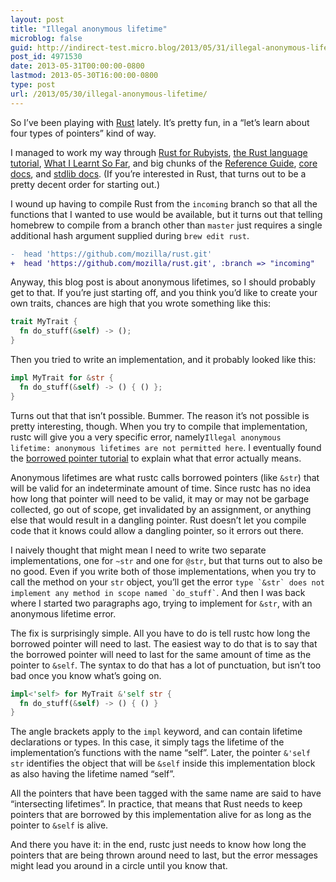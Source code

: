 ```yaml
---
layout: post
title: "Illegal anonymous lifetime"
microblog: false
guid: http://indirect-test.micro.blog/2013/05/31/illegal-anonymous-lifetime/
post_id: 4971530
date: 2013-05-31T00:00:00-0800
lastmod: 2013-05-30T16:00:00-0800
type: post
url: /2013/05/30/illegal-anonymous-lifetime/
---
```

So I’ve been playing with [Rust](http://rust-lang.org) lately. It’s pretty fun, in a “let’s learn about four types of pointers” kind of way.

I managed to work my way through [Rust for Rubyists](http://www.rustforrubyists.com), [the Rust language tutorial](http://static.rust-lang.org/doc/tutorial.html), [What I Learnt So Far](http://www.darkcoding.net/software/rust-what-i-learnt-so-far), and big chunks of the [Reference Guide](http://static.rust-lang.org/doc/rust.html), [core docs](http://doc.rust-lang.org/doc/core/index.html), and [stdlib docs](http://doc.rust-lang.org/doc/std/index.html). (If you’re interested in Rust, that turns out to be a pretty decent order for starting out.)

I wound up having to compile Rust from the `incoming` branch so that all the functions that I wanted to use would be available, but it turns out that telling homebrew to compile from a branch other than `master` just requires a single additional hash argument supplied during `brew edit rust`.

```diff
-  head 'https://github.com/mozilla/rust.git'
+  head 'https://github.com/mozilla/rust.git', :branch => "incoming"
```

Anyway, this blog post is about anonymous lifetimes, so I should probably get to that. If you’re just starting off, and you think you’d like to create your own traits, chances are high that you wrote something like this:

```rust
trait MyTrait {
  fn do_stuff(&self) -> ();
}
```

Then you tried to write an implementation, and it probably looked like this:

```rust
impl MyTrait for &str {
  fn do_stuff(&self) -> () { () };
}
```

Turns out that that isn’t possible. Bummer. The reason it’s not possible is pretty interesting, though. When you try to compile that implementation, rustc will give you a very specific error, namely`Illegal anonymous lifetime: anonymous lifetimes are not permitted here`. I eventually found the [borrowed pointer tutorial](http://static.rust-lang.org/doc/tutorial-borrowed-ptr.html) to explain what that error actually means.

Anonymous lifetimes are what rustc calls borrowed pointers (like `&str`) that will be valid for an indeterminate amount of time. Since rustc has no idea how long that pointer will need to be valid, it may or may not be garbage collected, go out of scope, get invalidated by an assignment, or anything else that would result in a dangling pointer. Rust doesn’t let you compile code that it knows could allow a dangling pointer, so it errors out there.

I naively thought that might mean I need to write two separate implementations, one for `~str` and one for `@str`, but that turns out to also be no good. Even if you write both of those implementations, when you try to call the method on your `str` object, you’ll get the error `` type `&str` does not implement any method in scope named `do_stuff` ``. And then I was back where I started two paragraphs ago, trying to implement for `&str`, with an anonymous lifetime error.

The fix is surprisingly simple. All you have to do is tell rustc how long the borrowed pointer will need to last. The easiest way to do that is to say that the borrowed pointer will need to last for the same amount of time as the pointer to `&self`. The syntax to do that has a lot of punctuation, but isn’t too bad once you know what’s going on.

```rust
impl<'self> for MyTrait &'self str {
  fn do_stuff(&self) -> () { () }
}
```

The angle brackets apply to the `impl` keyword, and can contain lifetime declarations or types. In this case, it simply tags the lifetime of the implementation’s functions with the name “self”. Later, the pointer `&'self str` identifies the object that will be `&self` inside this implementation block as also having the lifetime named “self”.

All the pointers that have been tagged with the same name are said to have “intersecting lifetimes”. In practice, that means that Rust needs to keep pointers that are borrowed by this implementation alive for as long as the pointer to `&self` is alive.

And there you have it: in the end, rustc just needs to know how long the pointers that are being thrown around need to last, but the error messages might lead you around in a circle until you know that.
